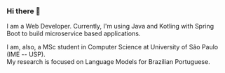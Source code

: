 ### Hi there 👋

I am a Web Developer.
Currently, I'm using Java and Kotling with Spring Boot to build microservice based applications.

I am, also, a MSc student in Computer Science at University of São Paulo (IME -- USP).  
My research is focused on Language Models for Brazilian Portuguese.
